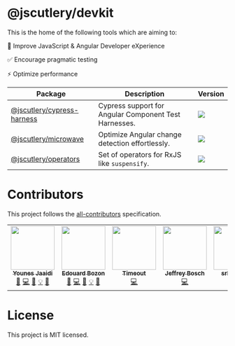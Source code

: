 # @jscutlery/devkit

This is the home of the following tools which are aiming to:

🍰 Improve JavaScript & Angular Developer eXperience

✅ Encourage pragmatic testing

⚡️ Optimize performance

| Package                                                  | Description                                           | Version                                                         |
| -------------------------------------------------------- | ----------------------------------------------------- | --------------------------------------------------------------- |
| [@jscutlery/cypress-harness](./packages/cypress-harness) | Cypress support for Angular Component Test Harnesses. | <img src="https://badgen.net/npm/v/@jscutlery/cypress-harness"> |
| [@jscutlery/microwave](./packages/microwave)             | Optimize Angular change detection effortlessly.       | <img src="https://badgen.net/npm/v/@jscutlery/microwave">       |
| [@jscutlery/operators](./packages/operators)             | Set of operators for RxJS like `suspensify`.          | <img src="https://badgen.net/npm/v/@jscutlery/operators">       |

# Contributors

This project follows the [all-contributors](https://github.com/all-contributors/all-contributors) specification.

<!-- ALL-CONTRIBUTORS-LIST:START - Do not remove or modify this section -->
<!-- prettier-ignore-start -->
<!-- markdownlint-disable -->
<table>
  <tr>
    <td align="center"><a href="https://marmicode.io/"><img src="https://avatars2.githubusercontent.com/u/2674658?v=4?s=100" width="100px;" alt=""/><br /><sub><b>Younes Jaaidi</b></sub></a><br /><a href="https://github.com/jscutlery/devkit/issues?q=author%3Ayjaaidi" title="Bug reports">🐛</a> <a href="https://github.com/jscutlery/devkit/commits?author=yjaaidi" title="Code">💻</a> <a href="https://github.com/jscutlery/devkit/commits?author=yjaaidi" title="Documentation">📖</a> <a href="#example-yjaaidi" title="Examples">💡</a> <a href="#ideas-yjaaidi" title="Ideas, Planning, & Feedback">🤔</a></td>
    <td align="center"><a href="https://www.codamit.dev/"><img src="https://avatars0.githubusercontent.com/u/8522558?v=4?s=100" width="100px;" alt=""/><br /><sub><b>Edouard Bozon</b></sub></a><br /><a href="https://github.com/jscutlery/devkit/issues?q=author%3Aedbzn" title="Bug reports">🐛</a> <a href="https://github.com/jscutlery/devkit/commits?author=edbzn" title="Code">💻</a> <a href="https://github.com/jscutlery/devkit/commits?author=edbzn" title="Documentation">📖</a> <a href="#example-edbzn" title="Examples">💡</a> <a href="#ideas-edbzn" title="Ideas, Planning, & Feedback">🤔</a></td>
    <td align="center"><a href="https://github.com/Timeout-Timo"><img src="https://avatars.githubusercontent.com/u/23127274?v=4?s=100" width="100px;" alt=""/><br /><sub><b>Timeout</b></sub></a><br /><a href="https://github.com/jscutlery/devkit/commits?author=Timeout-Timo" title="Code">💻</a></td>
    <td align="center"><a href="https://jefiozie.github.io/"><img src="https://avatars.githubusercontent.com/u/17835373?v=4?s=100" width="100px;" alt=""/><br /><sub><b>Jeffrey Bosch</b></sub></a><br /><a href="https://github.com/jscutlery/devkit/commits?author=Jefiozie" title="Code">💻</a></td>
    <td align="center"><a href="https://github.com/srleecode"><img src="https://avatars.githubusercontent.com/u/13536934?v=4?s=100" width="100px;" alt=""/><br /><sub><b>srleecode</b></sub></a><br /><a href="https://github.com/jscutlery/devkit/issues?q=author%3Asrleecode" title="Bug reports">🐛</a> <a href="https://github.com/jscutlery/devkit/commits?author=srleecode" title="Code">💻</a></td>
  </tr>
</table>

<!-- markdownlint-restore -->
<!-- prettier-ignore-end -->

<!-- ALL-CONTRIBUTORS-LIST:END -->

# License

This project is MIT licensed.

